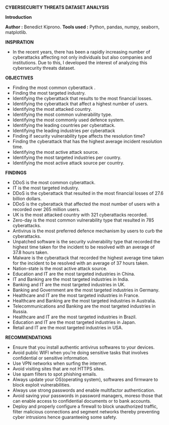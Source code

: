 **CYBERSECURITY THREATS DATASET ANALYSIS**

**Introduction**

**Author :** Benedict Kiprono.
**Tools used :** Python, pandas, numpy, seaborn, matplotlib.

**INSPIRATION**

- In the recent years, there has been a rapidly increasing number of cyberattacks affecting not only individuals but also companies and institutions. Due to this, I developed the interest of analyzing this cybersecurity threats dataset.

**OBJECTIVES**
* Finding the most common cyberattack .
* Finding the most targeted industry.
* Identifying the cyberattack that results to the most financial losses.
* Identifying the cyberattack that affect a highest number of users.
* Identifying the most attacked country.
* Identifying the most common vulnerability type.
* Identifying the most commonly used defence system.
* Identifying the leading countries per cyberattack.
* Identifying the leading industries per cyberattack
* Finding if security vulnerability type affects the resolution time?
* Finding the cyberattack that has the highest average incident resolution time.
* Identifying the most active attack source.
* Identifying the most targeted industries per country.
* Identifying the most active attack source per country.


**FINDINGS**

- DDoS is the most common cyberattack.
- IT is the most targeted industry.
- DDoS is the cyberattack that resulted in the most financial losses of 27.6 billion dollars.
- DDoS is the cyberattack that affected the most number of users with a recorded over 265 million users.
- UK is the most attacked country with 321 cyberattacks recorded.
- Zero-day is the most common vulnerability type that resulted in 785 cyberattacks.
- Antivirus is the most preferred defence mechanism by users to curb the cyberattacks.
- Unpatched software is the security vulnerability type that recorded the highest time taken for the incident to be resolved with an average of 37.8 hours taken.
- Malware is the cyberattack that recorded the highest average time taken for the incident to be resolved with an average of 37 hours taken.
- Nation-state is the most active attack source.
- Education and IT are the most targeted industries in China.
- IT and Banking are the most targeted industries in India.
- Banking and IT are the most targeted industries in UK.
- Banking and Government are the most targeted industries in Germany.
- Healthcare and IT are the most targeted industries in France.
- Healthcare and Banking are the most targeted industries in Australia.
- Telecommunications and Banking are the most targeted industries in Russia.
- Healthcare and IT are the most targeted industries in Brazil.
- Education and IT are the most targeted industries in Japan.
- Retail and IT are the most targeted industries in USA.


**RECOMMENDATIONS**
* Ensure that you install authentic antivirus softwares to your devices.
* Avoid public WIFI when you're doing sensitive tasks that involves confidential or sensitive information.
* Use VPN networks when surfing the internet.
* Avoid visiting sites that are not HTTPS sites.
* Use spam filters to spot phishing emails.
* Always update your OS(operating system), softwares and firmware to block exploit vulnerabilities.
* Always use strong passwords and enable multifactor authentication.
* Avoid saving your passwords in password managers, moreso those that can enable access to confidential documents or to bank accounts.
* Deploy and properly configure a firewall to block unauthorized traffic, filter malicious connections and segment networks thereby preventing cyber intrusions hence guaranteeing some safety.


